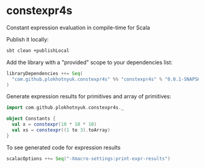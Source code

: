 # constexpr4s
Constant expression evaluation in compile-time for Scala

Publish it locally:

```bash
sbt clean +publishLocal
``` 

Add the library with a "provided" scope to your dependencies list:

```sbt
libraryDependencies ++= Seq(
  "com.github.plokhotnyuk.constexpr4s" %% "constexpr4s" % "0.0.1-SNAPSHOT" % Provided // required only in compile-time
)
```

Generate expression results for primitives and array of primitives:
    
```scala
import com.github.plokhotnyuk.constexpr4s._

object Constants {
  val x = constexpr(10 * 10 * 10)
  val xs = constexpr((1 to 3).toArray)
}
```

To see generated code for expression results

```sbt
scalacOptions ++= Seq("-Xmacro-settings:print-expr-results")
```
